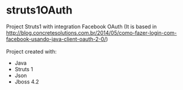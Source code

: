 # struts1OAuth
Project Struts1 with integration Facebook OAuth (It is based in http://blog.concretesolutions.com.br/2014/05/como-fazer-login-com-facebook-usando-java-client-oauth-2-0/)
<br><br>
Project created with:
<br>
<ul>
  <li>Java</li>
  <li>Struts 1</li>
  <li>Json</li>
  <li>Jboss 4.2</li>
</ul>
